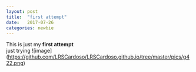 ```yaml
---
layout: post
title:  "first attempt"
date:   2017-07-26 
categories: newbie
---
```


This is just my **first attempt**
<br>
just trying 
![image] (https://github.com/LRSCardoso/LRSCardoso.github.io/tree/master/pics/g422.png)
